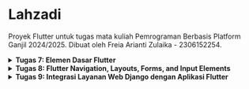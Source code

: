 # Lahzadi

Proyek Flutter untuk tugas mata kuliah Pemrograman Berbasis Platform Ganjil 2024/2025. Dibuat oleh Freia Arianti Zulaika - 2306152254.

<details>
<Summary><b>Tugas 7: Elemen Dasar Flutter</b></Summary>

## Jelaskan apa yang dimaksud dengan stateless widget dan stateful widget, dan jelaskan perbedaan dari keduanya.
_Stateless widget_ dan _stateful widget_ adalah dua jenis bentuk penggunaan _widget_ yang secara umum dapat dibedakan dari cara kerja tampilan suatu _widget_. Dari namanya sendiri, dapat diketahui bahwa _stateless widget_ merupakan _widget_ yang tidak memiliki _state_, sehingga tampilan dari suatu _widget_ tidak akan berubah (bersifat statis). Contoh dari _stateless widget_ seperti icon dan image. Sedangkan, _stateful widget_ memiliki _state_ yang dapat membuat terjadinya perubahan pada tampilan suatu _widget_ (bersifat dinamis). Contoh dari _stateful widget_ adalah InkWell dan Checkbox.

## Sebutkan widget apa saja yang kamu gunakan pada proyek ini dan jelaskan fungsinya.
Dalam proyek ini, saya menggunakan _stateless widget_. Beberapa _widget_ yang saya gunakan di proyek ini adalah:
* MyApp
_Widget_ ini berfungsi sebagai _root_ dari Lahzadi. _Widget_ ini menyimpan keseluruhan tema dan warna dari proyek ini. Selain itu, MyApp juga menyimpan _widget_ MyHomePage sebagai halaman utama yang akan dituju ketika mengakses proyek.
* MyHomePage
_Widget_ ini berfungsi sebagai halaman _home_ dari Lahzadi. _Widget_ ini menyimpan data-data apa saja yang akan ditampilkan serta mengatur letak dari _widget_ InfoCard dan ItemCard yang akan ditampilkan di halaman _home_.
* ItemCard
_Widget_ ini berfungsi dalam menampikan tombol-tombol yang bersifat interaktif. _Widget_ ini mengatur bentuk, tema, warna, dan aksi yang dapat dilakukan pada _cards_ sehingga dapat bertindak sebagai tombol.
* InfoCard
_Widget_ ini berfungsi dalam menampilkan data-data seperti name, npm, dan classname dalam bentuk _card_ yang sudah disimpan di _widget_ MyHomePage. _Widget_ ini juga berfungsi dalam mengatur bentuk, tema, dan warna yang akan ditampilkan.

## Apa fungsi dari setState()? Jelaskan variabel apa saja yang dapat terdampak dengan fungsi tersebut.
`setState()` merupakan fungsi di _stateful widget_ yang berfungsi untuk memberi tahu _framework_ bahwa _state_ internal yang ada di _widget_ tersebut telah berubah dan untuk mengubah tampilan UI pengguna, perlu dilakukan _rebuild_. Jika suatu _state_ berubah dan tidak memanggil fungsi `setState()`, maka tampilan UI pengguna tidak akan menunjukkan perubahannya. Variabel-variabel yang terdampak dari fungsi ini yaitu variabel yang berada di dalam objek _state_.

## Jelaskan perbedaan antara const dengan final!
* `final`: akan di-inisialisasi ketika _runtime_. Dalam Flutter, ketika kita memanggil `setState()` dan melakukan _rebuild_, maka variabel-variabel `final` yang ada di method _Build_ akan di-inisialisasi kembali. Ketika sudah di-inisialisasi, `final` bersifat _immutable_. `final` dapat digunakan ketika kita belum mengetahui apa nilai yang akan dikeluarkan saat _compile time_. Contohnya ketika kita ingin membuat variabel yang membutuhkan waktu saat _runtime_, maka datanya akan kerap berubah tiap kali dijalankan.
* `const`: akan di-inisialisasi ketika _compile time_ dan nilainya sudah tersedia saat _runtime_. `const` bersifat _immutable_ dan nilainya harus sudah diketahui ketika waktu _compile_. Contohnya ketika kita ingin membuat variabel yang berisi kalimat yang selalu sama tiap kali dijalankan.

## Jelaskan bagaimana cara kamu mengimplementasikan checklist-checklist di atas.
### Membuat sebuah program Flutter baru dengan tema E-Commerce yang sesuai dengan tugas-tugas sebelumnya.
1. Pertama, saya membuat direktori baru di lokal.
2. Di direktori tersebut, saya melakukan perintah berikut untuk memulai proyek flutter:
    ```
    flutter create lahzadi
    ```
3. Setelah membuat `lahzadi`, saya masuk ke dalam direktori tersebut dan melakukan `git init` untuk mulai menghubungkan dengan repositori di github. Kemudian saya menjalankan perintah `git remote add origin https://github.com/freiazulaika/lahzadi-mobile.git` untuk menghubungkan direktori lokal dengan repositori di github.

### Membuat tiga tombol sederhana dengan ikon dan teks untuk melihat daftar produk, menambahkan produk, dan logout
1. Saya membuat berkas `menu.dart` dan menambahkan _class_ `myHomePage`.
2. Di dalam _class_ `myHomePage`, saya menambahkan kode berikut:
```
final List<ItemHomepage> items = [
    ItemHomepage("Lihat Daftar Produk", Icons.inventory, Colors.green[300]!),
    ItemHomepage("Tambah Produk", Icons.add, Colors.teal[400]!),
    ItemHomepage("Logout", Icons.logout, Colors.cyan[400]!),
  ];
```
Kode tersebut menunjukkan list tombol (termasuk ikon dan teks) yang akan ditampilkan.
3. Kemudian, saya membuat _class_/_widget_ `ItemCard` yang berisi kode berikut:
```
class ItemCard extends StatelessWidget {
  final ItemHomepage item;
  const ItemCard(this.item, {super.key});

  @override
  Widget build(BuildContext context) {
    return Material(
      color: item.color,
      borderRadius: BorderRadius.circular(12),

      child: InkWell(
        onTap: () {
          ScaffoldMessenger.of(context)
            ..hideCurrentSnackBar()
            ..showSnackBar(SnackBar(
                content: Text("Kamu telah menekan tombol ${item.name}!")));
        },
        child: Container(
          padding: const EdgeInsets.all(8),
          child: Center(
            child: Column(
              mainAxisAlignment: MainAxisAlignment.center,
              children: [
                Icon(
                  item.icon,
                  color: Colors.white,
                  size: 30.0,
                ),
                const Padding(padding: EdgeInsets.all(3)),
                Text(
                  item.name,
                  textAlign: TextAlign.center,
                  style: const TextStyle(color: Colors.white),
                ),
              ],
            ),
          ),
        ),
      ),
    );
  }
}
```
Di dalam _class_ ini, me-_return_ `Material` sehingga bentuk yang dihasilkan akan menyerupai card/tombol. Untuk membuat tombol ini bersifat interaktif, saya menggunakan `InkWell` yang dapat mendeteksi masukkan dari pengguna seperti tap.

### Mengimplementasikan warna-warna yang berbeda untuk setiap tombol (Lihat Daftar Produk, Tambah Produk, dan Logout).
1. Di _class_ `ItemHomePage`, saya membuat atribut-atribut berikut:
```
class ItemHomepage {
  final String name;
  final IconData icon;
  final Color color;

  ItemHomepage(this.name, this.icon, this.color);
}
```
Color berfungsi untuk ketika saya membuat tombol, saya bisa langsung menentukan mau menggunakan warna apa.
2. Di kode berikut yang ada di `ItemCard`, saya menginisiasi tombol-tombol tersebut dengan warna yang berbeda:
```
final List<ItemHomepage> items = [
    ItemHomepage("Lihat Daftar Produk", Icons.inventory, Colors.green[300]!),
    ItemHomepage("Tambah Produk", Icons.add, Colors.teal[400]!),
    ItemHomepage("Logout", Icons.logout, Colors.cyan[400]!),
  ];
```

### Memunculkan Snackbar
1. Di _widget_ `ItemCard`, saya menambahkan kode berikut sehingga ketika pengguna tap tombolnya (onTap), maka akan keluar pesan Snackbar
```
onTap: () {
          ScaffoldMessenger.of(context)
            ..hideCurrentSnackBar()
            ..showSnackBar(SnackBar(
                content: Text("Kamu telah menekan tombol ${item.name}!")));
        },
```
</details>

<details>
<Summary><b>Tugas 8: Flutter Navigation, Layouts, Forms, and Input Elements</b></Summary>

## Apa kegunaan const di Flutter? Jelaskan apa keuntungan ketika menggunakan const pada kode Flutter. Kapan sebaiknya kita menggunakan const, dan kapan sebaiknya tidak digunakan?
`const` dalam Flutter sangat penting untuk digunakan karena dapat meningkatkan efisiensi dan performa aplikasi. `const` digunakan untuk nilai atau _widget_ yang bersifat tetap/konstan dan tidak akan berubah selama _runtime_. Sehingga, Flutter dapat membuat objek hanya sekali, disimpan di memori, dan kita dapat menggunakannya kembali tanpa perlu membuat ulang. Penggunaan ini dapat membuat kita dalam menghemat memori dan mempercepat proses _rendering_. Selain itu, `const` dapat membantu mempercepat waktu _build_, mengurangi penggunaan CPU, dan mampu menciptakan aplikasi yang lebih responsif. `const` juga memiliki sifat yang _immutable_, jadi dapat membuat kode lebih mudah diprediksi, stabil, dan lebih mudah di-debug. Karena memiliki sifat _immutable_, `const` tidak cocok untuk digunakan dalam _widget_ yang bersifat dinamis seperti input pengguna.

## Jelaskan dan bandingkan penggunaan Column dan Row pada Flutter. Berikan contoh implementasi dari masing-masing layout widget ini!
_Widget_ Column dan Row digunakan untuk menyusun _child widget_ dalam arah tertentu. Column menyusun _child_ secara vertikal dari atas ke bawah, sedangkan Row menyusun _child_ secara horizontal dari kiri ke kanan. Keduanya memiliki properti `mainAxisAlignment` untuk mengatur letak _child_ di sepanjang sumbu utama (vertikal untuk Column dan horizontal untuk Row) dan `crossAxisAlignment` untuk sumbu sebaliknya. Perbedaannya, Column lebih cocok untuk _layout_ seperti daftar yang berurutan ke bawah atau halaman yang membutuhkan _scrolling_, sedangkan Row lebih cocok untuk susunan horizontal seperti baris ikon atau tombol.
```
Column(
  crossAxisAlignment: CrossAxisAlignment.start,
  children: [
    Text('Nama: $_name'),
    Text('Jumlah: $_amount'),
    Text('Deskripsi: $_description'),
    Text('Harga: $_price'),
    Text('Ukuran: $_size'),
  ],
),

Row(
  mainAxisAlignment: MainAxisAlignment.spaceEvenly,
  children: [
    InfoCard(title: 'NPM', content: npm),
    InfoCard(title: 'Name', content: name),
    InfoCard(title: 'Class', content: className),
  ],
),
```

## Sebutkan apa saja elemen input yang kamu gunakan pada halaman form yang kamu buat pada tugas kali ini. Apakah terdapat elemen input Flutter lain yang tidak kamu gunakan pada tugas ini? Jelaskan!
Elemen input yang saya gunakan di halaman form yaitu `TextFormField` itu menerima semua input (nama, jumlah, deskripsi, harga, dan ukuran). Namun, terdapat elemen input lain seperti `Checkbox` untuk menerima input berupa boolean, `Radio` untuk menerima tepat satu input dari beberapa pilihan, `DropdownButtonFormField` untuk menerima input berupa pilihan dari daftar, dan `Slider` untuk menerima input nilai dalam sebuah rentang seperti ukuran.

## Bagaimana cara kamu mengatur tema (theme) dalam aplikasi Flutter agar aplikasi yang dibuat konsisten? Apakah kamu mengimplementasikan tema pada aplikasi yang kamu buat?
Di dalam aplikasi saya, saya menggunakan `ThemeData` yang ada di berkas `main.dart` di _widget_ `MaterialApp`. Di bagian ini, tema saya didefinisikan dengan `colorScheme` menggunakan `ColorScheme.fromSwatch` dan warna utama dari aplikasi saya adalah teal.

## Bagaimana cara kamu menangani navigasi dalam aplikasi dengan banyak halaman pada Flutter?
Navigasi diatur menggunakan `Navigator.push()`, `Navigator.pushReplacement()`, dan `Navigator.pop()`. `Navigator.push()` digunakan untuk menambahkan halaman ke _stack_ Navigator. Halaman akan ditambahkan di bagian paling atas dari stack dan halaman tersebut-lah yang akan ditampilkan ke pengguna. Halaman sebelumnya akan tetap ada di stack dan tetap dapat diakses oleh pengguna ketika pengguna memilih untuk kembali.

`Navigator.pushReplacement()`digunakan untuk menambahkan halaman ke stack Navigator namun sebelumnya menghapus halaman yang ada di paling atas dari stack. Misal kita memiliki stack berisi ['Page1', 'Page2', 'Page3'], ketika melakukan `Navigator.pushReplacement()` pada 'Page4', maka stack akan berisi ['Page1', 'Page2', 'Page4']. Setelah melakukan pushReplacement, halaman yang di-push akan ditampilkan ke pengguna. Jika pengguna berada di 'Page4' dan mau mengakses halaman sebelumnya, maka akan masuk ke 'Page2'

`Navigator.pop()` digunakan untuk menghapus halaman yang sedang kita tampilkan dari stack Navigator. Setelah melakukan pop, halaman akan pindah ke halaman yang ada di bawah halaman yang di-pop tadi.
</details>

<details>
<Summary><b>Tugas 9: Integrasi Layanan Web Django dengan Aplikasi Flutter</b></Summary>

## Jelaskan mengapa kita perlu membuat model untuk melakukan pengambilan ataupun pengiriman data JSON? Apakah akan terjadi error jika kita tidak membuat model terlebih dahulu?
Membuat model untuk melakukan pengambilan dan pengiriman data JSON perlu dilakukan karena model dapat menjadi struktur atau _blueprint_ dari data yang akan dikirim atau diterima, sehingga akan menjadi lebih aman dan dapat membantu dalam pengelolaan dan validasi data. Model dapat menentukan data dan tipe data yang diinginkan serta dapat mengonversi JSON menjadi objek Dart dan sebaliknya, sehingga datanya akan menjadi lebih mudah dipahami dan mudah dikelola. Jika kita tidak membuat model, maka kita akan mengakses data JSON melalui key, yang bisa terjadi _error_ jika terdapat perubahan struktur data atau terdapat data yang tidak sesuai tipe. Selain itu, pengelolaan data juga akan menjadi kurang terjamin. Hal ini dapat menyebabkan aplikasi crash atau tidak berfungsi dengan benar saat memproses respons dari server.

## Jelaskan fungsi dari library http yang sudah kamu implementasikan pada tugas ini
Library http digunakan untuk memudahkan Flutter dalam melakukan komunikasi dengan server melalui protokol HTTP. Dengan library http, Flutter dapat menerima dan mengirim data dari server menggunakan metode HTTP seperti POST, GET, PUT, PATCH, dan DELETE. http juga dapat melakukan pengelolaan header, body, dan respons HTTP dengan mudah, sehingga kita dapat mengambil maupun mengirimkan data JSON serta melakukan autentikasi dengan server. Di dalam tugas ini, library http digunakan untuk mengintegrasikan Flutter dengan Django, sehingga dapat melakukan _request_ ke server, mengirimkan input dari pengguna, serta dapat mengimplementasikan fitur login, register, dan logout di aplikasi Flutter.

## Jelaskan fungsi dari CookieRequest dan jelaskan mengapa instance CookieRequest perlu untuk dibagikan ke semua komponen di aplikasi Flutter.
`CookieRequest` adalah class yang digunakan untuk menangani _request_ HTTP yang memiliki kemampuan untuk mengelola cookie secara otomatis, contohnya seperti menyimpan session ID dan menyertakannya di setiap _request_ berikutnya. Fungsi dari cookie ini dapat menjaga agar sesi pengguna tetap aktif, melakukan autentikasi, dan mengelola data yang bergantung pada sesi, misalnya mengenai informasi login. Instance `CookieRequest` perlu untuk dibagikan ke semua komponen di aplikasi Flutter karena `CookieRequest` dapat memastikan konsistensi dalam pengelolaan sesi. Dengan satu instance yang sama, semua bagian/fitur yang ada di aplikasi dapat merujuk dan berbagi dari data cookie yang tersimpan. Sehingga, _user_ tidak perlu melakukan login ulang atau kehilangan status sesi saat mengakses fitur-fitur lainnya.

## Jelaskan mekanisme pengiriman data mulai dari input hingga dapat ditampilkan pada Flutter.
Mekanisme pengiriman data dari input hingga bisa ditampilkan di Flutter:
1. User mengisi data melalui widget input yaitu TextField yang ada di aplikasi.
2. Selanjutnya, aplikasi akan memvalidasi agar format dan tipe datanya sesuai. Contoh memastikan bahwa `Harga` berisi angka > 0 dan buka berupa huruf. 
3. Setelah data yang dimasukkan sudah divalidasi, data tersebut akan diteruskan ke server menggunakan HTTP _request_ (biasanya POST atau PUT) dan menggunakan `CookieRequest` untuk menyertakan session ID.
4. Setelah data dikirim ke server, server Django akan menerima data dan memproses (misal ditambah ke database) dan mengirimkan respons dalam bentuk JSON.
5. Respons JSON ini akan diteruskan dan diterima oleh aplikasi Flutter. Respons JSON akan dikonversi menjadi Dart menggunakan method fromJson yang ada di file `product_entry.dart` dan `list_productentry.dart`
6. Data yang sudah dikonversi kemudian diproses untuk ditampilkan di UI aplikasi Flutter menggunakan widget ListView, Text, dan widget lainnya.

## Jelaskan mekanisme autentikasi dari login, register, hingga logout. Mulai dari input data akun pada Flutter ke Django hingga selesainya proses autentikasi oleh Django dan tampilnya menu pada Flutter.
Mekanisme autentikasi login, register, dan logout:
a) _Register_
1. User mengisi data mengenai _username_, _password_, dan konfirmasi _password_ di dalam aplikasi Flutter.
2. Data dikirimkan ke server Django menggunakan _request_ HTTP POST.
3. Di Django, data divalidasi (seperti memastikan _username_ belum terdaftar dan _password_ yang dimasukkan sudah cocok).
4. Setelah di validasi, Django akan membuat akun pengguna dan menyimpannya di database. Kemudian, Django akan mengembalikan respons sukses.
```
  final response = await request.postJson(
    "http://127.0.0.1:8000/auth/register/",
    jsonEncode({
      "username": username,
      "password1": password1,
      "password2": password2,
    }));
if (context.mounted) {
  if (response['status'] == 'success') {
    ScaffoldMessenger.of(context).showSnackBar(
      const SnackBar(
        content: Text('Successfully registered!'),
      ),
    );
    Navigator.pushReplacement(
      context,
      MaterialPageRoute(
          builder: (context) => const LoginPage()),
    );
  } 
}
```

b) Login
1. Di form login aplikasi Flutter, _user_ memasukkan data _username_ dan _password_ yang sudah didaftarkan melalui proses _register_.
2. Data dikirimkan ke server Django menggunakan _request_ HTTP POST.
3. Server akan memvalidasi data dan mencari data di dalam _database_. Jika data ditemukan dan login berhasil, Django akan mengembalikan respons berupa cookie untuk menjaga autentikasi program.
```
final response = await request
    .login("http://127.0.0.1:8000/auth/login/", {
  'username': username,
  'password': password,
});

if (request.loggedIn) {
  String message = response['message'];
  String uname = response['username'];
  if (context.mounted) {
    Navigator.pushReplacement(
      context,
      MaterialPageRoute(
          builder: (context) => MyHomePage()),
    );
    ScaffoldMessenger.of(context)
      ..hideCurrentSnackBar()
      ..showSnackBar(
        SnackBar(
            content:
                Text("$message Selamat datang, $uname.")),
      );
  }
}
```
Pada implementasi kode saya, jika proses login sudah berhasil, maka aplikasi Flutter akan menunjukkan halaman MyHomePage dan akan muncul SnackBar berupa pasan "Selamat datang, {username}."

c) Logout
1. _User_ klik tombol logout.
2. Flutter mengirimkan HTTP request ke endpoint Django untuk menghapus _session_.
3. Django memproses logout dengan menghapus cookie session atau token yang digunakan untuk autentikasi.
4. Django mengembalikan respons sukses.
```
else if (item.name == "Logout") {
final response =
    await request.logout("http://127.0.0.1:8000/auth/logout/");
String message = response["message"];
if (context.mounted) {
  if (response['status']) {
    String uname = response["username"];
    ScaffoldMessenger.of(context).showSnackBar(SnackBar(
      content: Text("$message Sampai jumpa, $uname."),
    ));
    Navigator.pushReplacement(
      context,
      MaterialPageRoute(builder: (context) => const LoginPage()),
    );
  } else {
    ScaffoldMessenger.of(context).showSnackBar(
      SnackBar(
        content: Text(message),
      ),
    );
  }
}
}
```

## Jelaskan bagaimana cara kamu mengimplementasikan checklist di atas secara step-by-step! (bukan hanya sekadar mengikuti tutorial).
### Memastikan deployment proyek tugas Django kamu telah berjalan dengan baik.
Deployment sudah dilakukan melalui PWS dan dapat diakses melalui [link berikut](http://freia-arianti-lahzadi.pbp.cs.ui.ac.id/).

### Mengintegrasikan sistem autentikasi Django dengan proyek tugas Flutter.
1. Di Django, saya membuat Django _app_ baru bernama `authentication`.

2. Saya menambahkan `django-cors-headers` di `requirements.txt` dan melakukan instalasi library menggunakan perintah `pip install django-cors-headers`

3. Di dalam berkas `settings.py` yang ada di _main project_, saya menambahkan `authentication` dan `corsheaders` di bagian `INSTALLED_APPS` serta menambahkan `corsheaders.middleware.CorsMiddleware` di `MIDDLEWARE`. Selain itu, saya juga menambahkan kode-kode berikut:
```
CORS_ALLOW_ALL_ORIGINS = True
CORS_ALLOW_CREDENTIALS = True
CSRF_COOKIE_SECURE = True
SESSION_COOKIE_SECURE = True
CSRF_COOKIE_SAMESITE = 'None'
SESSION_COOKIE_SAMESITE = 'None'
```

4. Di aplikasi `authentication`, saya membuat berkas `views.py` dan `urls.py` yang selanjutnya akan digunakan untuk proses registrasi, login, dan logout.

5. Saya menambahkan path berikut di lahzadi/urls.py:
```
path('auth/', include('authentication.urls')),
```

### Membuat halaman login pada proyek tugas Flutter.
1. Saya membuat halaman login bernama `login.dart` di lib/screens/ yang ada di aplikasi Flutter yang berisi kode untuk menampilkan halaman login:
```
import 'package:lahzadi/screens/menu.dart';
import 'package:flutter/material.dart';
import 'package:lahzadi/screens/register.dart';
import 'package:pbp_django_auth/pbp_django_auth.dart';
import 'package:provider/provider.dart';

void main() {
  runApp(const LoginApp());
}

class LoginApp extends StatelessWidget {
  const LoginApp({super.key});

  @override
  Widget build(BuildContext context) {
    return MaterialApp(
      title: 'Login',
      theme: ThemeData(
        useMaterial3: true,
        colorScheme: ColorScheme.fromSwatch(
          primarySwatch: Colors.teal,
        ).copyWith(secondary: Colors.teal[400]),
      ),
      home: const LoginPage(),
    );
  }
}

class LoginPage extends StatefulWidget {
  const LoginPage({super.key});

  @override
  State<LoginPage> createState() => _LoginPageState();
}

class _LoginPageState extends State<LoginPage> {
  final TextEditingController _usernameController = TextEditingController();
  final TextEditingController _passwordController = TextEditingController();

  @override
  Widget build(BuildContext context) {
    final request = context.watch<CookieRequest>();

    return Scaffold(
      appBar: AppBar(
        title: const Text('Login'),
      ),
      body: Center(
        child: SingleChildScrollView(
          padding: const EdgeInsets.all(16.0),
          child: Card(
            elevation: 8,
            shape: RoundedRectangleBorder(
              borderRadius: BorderRadius.circular(12.0),
            ),
            child: Padding(
              padding: const EdgeInsets.all(20.0),
              child: Column(
                mainAxisSize: MainAxisSize.min,
                children: [
                  const Text(
                    'Login',
                    style: TextStyle(
                      fontSize: 24.0,
                      fontWeight: FontWeight.bold,
                    ),
                  ),
                  const SizedBox(height: 30.0),
                  TextField(
                    controller: _usernameController,
                    decoration: const InputDecoration(
                      labelText: 'Username',
                      hintText: 'Enter your username',
                      border: OutlineInputBorder(
                        borderRadius: BorderRadius.all(Radius.circular(12.0)),
                      ),
                      contentPadding:
                          EdgeInsets.symmetric(horizontal: 12.0, vertical: 8.0),
                    ),
                  ),
                  const SizedBox(height: 12.0),
                  TextField(
                    controller: _passwordController,
                    decoration: const InputDecoration(
                      labelText: 'Password',
                      hintText: 'Enter your password',
                      border: OutlineInputBorder(
                        borderRadius: BorderRadius.all(Radius.circular(12.0)),
                      ),
                      contentPadding:
                          EdgeInsets.symmetric(horizontal: 12.0, vertical: 8.0),
                    ),
                    obscureText: true,
                  ),
                  const SizedBox(height: 24.0),
                  ElevatedButton(
                    onPressed: () async {
                      String username = _usernameController.text;
                      String password = _passwordController.text;

                      // Cek kredensial
                      final response = await request
                          .login("http://127.0.0.1:8000/auth/login/", {
                        'username': username,
                        'password': password,
                      });

                      if (request.loggedIn) {
                        String message = response['message'];
                        String uname = response['username'];
                        if (context.mounted) {
                          Navigator.pushReplacement(
                            context,
                            MaterialPageRoute(
                                builder: (context) => MyHomePage()),
                          );
                          ScaffoldMessenger.of(context)
                            ..hideCurrentSnackBar()
                            ..showSnackBar(
                              SnackBar(
                                  content:
                                      Text("$message Selamat datang, $uname.")),
                            );
                        }
                      } else {
                        if (context.mounted) {
                          showDialog(
                            context: context,
                            builder: (context) => AlertDialog(
                              title: const Text('Login Gagal'),
                              content: Text(response['message']),
                              actions: [
                                TextButton(
                                  child: const Text('OK'),
                                  onPressed: () {
                                    Navigator.pop(context);
                                  },
                                ),
                              ],
                            ),
                          );
                        }
                      }
                    },
                    style: ElevatedButton.styleFrom(
                      foregroundColor: Colors.white,
                      minimumSize: Size(double.infinity, 50),
                      backgroundColor: Theme.of(context).colorScheme.primary,
                      padding: const EdgeInsets.symmetric(vertical: 16.0),
                    ),
                    child: const Text('Login'),
                  ),
                  const SizedBox(height: 36.0),
                  GestureDetector(
                    onTap: () {
                      Navigator.push(
                        context,
                        MaterialPageRoute(
                            builder: (context) => const RegisterPage()),
                      );
                    },
                    child: Text(
                      'Belum memiliki akun? Daftar di sini!',
                      style: TextStyle(
                        color: Theme.of(context).colorScheme.primary,
                        fontSize: 16.0,
                      ),
                    ),
                  ),
                ],
              ),
            ),
          ),
        ),
      ),
    );
  }
}
```

2. Kemudian, di berkas `main.dart`, saya membuat agar proses ketika pertama kali mengakses aplikasi Flutter Lahzadi selalu muncul halaman login dengan mengubah `home: MyHomePage()` yang ada di `MaterialApp(...)` menjadi `home: const LoginPage()`.

3. Saya menambahkan view di Django untuk halaman login di `views.py` yang ada di `authentication` dengan kode berikut:
```
from django.contrib.auth import authenticate, login as auth_login
from django.http import JsonResponse
from django.views.decorators.csrf import csrf_exempt

@csrf_exempt
def login(request):
    username = request.POST['username']
    password = request.POST['password']
    user = authenticate(username=username, password=password)
    if user is not None:
        if user.is_active:
            auth_login(request, user)
            return JsonResponse({
                "username": user.username,
                "status": True,
                "message": "You have successfully logged in!"
            }, status=200)
        else:
            return JsonResponse({
                "status": False,
                "message": "Login failed: Account is deactivated."
            }, status=401)

    else:
        return JsonResponse({
            "status": False,
            "message": "Login failed: check your username and/or password."
        }, status=401)
```

4. Di `authentication`/`urls.py`, saya menambahkan path untuk login:
```
path('login/', login, name='login'),
```

### Mengimplementasikan fitur registrasi akun pada proyek tugas Flutter.
1. Saya membuat halaman login bernama `register.dart` di lib/screens/ yang ada di aplikasi Flutter yang berisi kode untuk menampilkan halaman login:
```
import 'dart:convert';
import 'package:flutter/material.dart';
import 'package:lahzadi/screens/login.dart';
import 'package:pbp_django_auth/pbp_django_auth.dart';
import 'package:provider/provider.dart';

class RegisterPage extends StatefulWidget {
  const RegisterPage({super.key});

  @override
  State<RegisterPage> createState() => _RegisterPageState();
}

class _RegisterPageState extends State<RegisterPage> {
  final _usernameController = TextEditingController();
  final _passwordController = TextEditingController();
  final _confirmPasswordController = TextEditingController();

  @override
  Widget build(BuildContext context) {
    final request = context.watch<CookieRequest>();
    return Scaffold(
      appBar: AppBar(
        title: const Text('Register'),
        leading: IconButton(
          icon: const Icon(Icons.arrow_back),
          onPressed: () {
            Navigator.pop(context);
          },
        ),
      ),
      body: Center(
        child: SingleChildScrollView(
          padding: const EdgeInsets.all(16.0),
          child: Card(
            elevation: 8,
            shape: RoundedRectangleBorder(
              borderRadius: BorderRadius.circular(12.0),
            ),
            child: Padding(
              padding: const EdgeInsets.all(20.0),
              child: Column(
                mainAxisSize: MainAxisSize.min,
                children: <Widget>[
                  const Text(
                    'Register',
                    style: TextStyle(
                      fontSize: 24.0,
                      fontWeight: FontWeight.bold,
                    ),
                  ),
                  const SizedBox(height: 30.0),
                  TextFormField(
                    controller: _usernameController,
                    decoration: const InputDecoration(
                      labelText: 'Username',
                      hintText: 'Enter your username',
                      border: OutlineInputBorder(
                        borderRadius: BorderRadius.all(Radius.circular(12.0)),
                      ),
                      contentPadding:
                          EdgeInsets.symmetric(horizontal: 12.0, vertical: 8.0),
                    ),
                    validator: (value) {
                      if (value == null || value.isEmpty) {
                        return 'Please enter your username';
                      }
                      return null;
                    },
                  ),
                  const SizedBox(height: 12.0),
                  TextFormField(
                    controller: _passwordController,
                    decoration: const InputDecoration(
                      labelText: 'Password',
                      hintText: 'Enter your password',
                      border: OutlineInputBorder(
                        borderRadius: BorderRadius.all(Radius.circular(12.0)),
                      ),
                      contentPadding:
                          EdgeInsets.symmetric(horizontal: 12.0, vertical: 8.0),
                    ),
                    obscureText: true,
                    validator: (value) {
                      if (value == null || value.isEmpty) {
                        return 'Please enter your password';
                      }
                      return null;
                    },
                  ),
                  const SizedBox(height: 12.0),
                  TextFormField(
                    controller: _confirmPasswordController,
                    decoration: const InputDecoration(
                      labelText: 'Confirm Password',
                      hintText: 'Confirm your password',
                      border: OutlineInputBorder(
                        borderRadius: BorderRadius.all(Radius.circular(12.0)),
                      ),
                      contentPadding:
                          EdgeInsets.symmetric(horizontal: 12.0, vertical: 8.0),
                    ),
                    obscureText: true,
                    validator: (value) {
                      if (value == null || value.isEmpty) {
                        return 'Please confirm your password';
                      }
                      return null;
                    },
                  ),
                  const SizedBox(height: 24.0),
                  ElevatedButton(
                    onPressed: () async {
                      String username = _usernameController.text;
                      String password1 = _passwordController.text;
                      String password2 = _confirmPasswordController.text;

                      // Cek kredensial
                      final response = await request.postJson(
                          "http://127.0.0.1:8000/auth/register/",
                          jsonEncode({
                            "username": username,
                            "password1": password1,
                            "password2": password2,
                          }));
                      if (context.mounted) {
                        if (response['status'] == 'success') {
                          ScaffoldMessenger.of(context).showSnackBar(
                            const SnackBar(
                              content: Text('Successfully registered!'),
                            ),
                          );
                          Navigator.pushReplacement(
                            context,
                            MaterialPageRoute(
                                builder: (context) => const LoginPage()),
                          );
                        } else {
                          ScaffoldMessenger.of(context).showSnackBar(
                            const SnackBar(
                              content: Text('Failed to register!'),
                            ),
                          );
                        }
                      }
                    },
                    style: ElevatedButton.styleFrom(
                      foregroundColor: Colors.white,
                      minimumSize: Size(double.infinity, 50),
                      backgroundColor: Theme.of(context).colorScheme.primary,
                      padding: const EdgeInsets.symmetric(vertical: 16.0),
                    ),
                    child: const Text('Register'),
                  ),
                ],
              ),
            ),
          ),
        ),
      ),
    );
  }
}
```

2. Saya menambahkan view di Django untuk halaman login di `views.py` yang ada di `authentication` dengan kode berikut:
```
from django.contrib.auth.models import User

@csrf_exempt
def register(request):
    if request.method == 'POST':
        data = json.loads(request.body)
        username = data['username']
        password1 = data['password1']
        password2 = data['password2']

        if password1 != password2:
            return JsonResponse({
                "status": False,
                "message": "Passwords do not match."
            }, status=400)
        
        if User.objects.filter(username=username).exists():
            return JsonResponse({
                "status": False,
                "message": "Username already exists."
            }, status=400)
        
        user = User.objects.create_user(username=username, password=password1)
        user.save()
        
        return JsonResponse({
            "username": user.username,
            "status": 'success',
            "message": "User created successfully!"
        }, status=200)
    
    else:
        return JsonResponse({
            "status": False,
            "message": "Invalid request method."
        }, status=400)
```

3. Di `authentication`/`urls.py`, saya menambahkan path untuk register:
```
path('register/', register, name='register'),
```

### Membuat model kustom sesuai dengan proyek aplikasi Django.
1. Dari data _endpoint_ JSON yang sudah didapatkan melalui Django, saya menggunakan Quicktype untuk mendapatkan model yang sesuai dengan data-data yang sudah dimiliki sebelumnya.
```
import 'dart:convert';

List<ProductEntry> productEntryFromJson(String str) => List<ProductEntry>.from(
    json.decode(str).map((x) => ProductEntry.fromJson(x)));

String productEntryToJson(List<ProductEntry> data) =>
    json.encode(List<dynamic>.from(data.map((x) => x.toJson())));

class ProductEntry {
  String model;
  String pk;
  Fields fields;

  ProductEntry({
    required this.model,
    required this.pk,
    required this.fields,
  });

  factory ProductEntry.fromJson(Map<String, dynamic> json) => ProductEntry(
        model: json["model"],
        pk: json["pk"],
        fields: Fields.fromJson(json["fields"]),
      );

  Map<String, dynamic> toJson() => {
        "model": model,
        "pk": pk,
        "fields": fields.toJson(),
      };
}

class Fields {
  String name;
  int price;
  String description;
  int stock;
  int size;
  int user;

  Fields({
    required this.name,
    required this.price,
    required this.description,
    required this.stock,
    required this.size,
    required this.user,
  });

  factory Fields.fromJson(Map<String, dynamic> json) => Fields(
        name: json["name"],
        price: json["price"],
        description: json["description"],
        stock: json["stock"],
        size: json["size"],
        user: json["user"],
      );

  Map<String, dynamic> toJson() => {
        "name": name,
        "price": price,
        "description": description,
        "stock": stock,
        "size": size,
        "user": user,
      };
}
```

### Membuat halaman yang berisi daftar semua item yang terdapat pada endpoint JSON di Django yang telah kamu deploy.
#### Tampilkan name, price, dan description dari masing-masing item pada halaman ini.
1. Saya membuat _file_ berama `list_productentry.dart` yang berisi kode untuk menampilkan halaman berisi semua produk yang dimiliki seorang pengguna. Data yang ditampilkan berupa name, price, dan description, serta terdapat tombol untuk membuka halaman berisi data produk yang lebih lengkap.
```
import 'package:flutter/material.dart';
import 'package:lahzadi/models/product_entry.dart';
import 'package:lahzadi/widgets/left_drawer.dart';
import 'package:lahzadi/screens/detail_product.dart';
import 'package:pbp_django_auth/pbp_django_auth.dart';
import 'package:provider/provider.dart';

class ProductEntryPage extends StatefulWidget {
  const ProductEntryPage({super.key});

  @override
  State<ProductEntryPage> createState() => _ProductEntryPage();
}

class _ProductEntryPage extends State<ProductEntryPage> {
  Future<List<ProductEntry>> fetchProduct(CookieRequest request) async {
    final response = await request.get('http://127.0.0.1:8000/json/');

    var data = response;

    List<ProductEntry> listProduct = [];
    for (var d in data) {
      if (d != null) {
        listProduct.add(ProductEntry.fromJson(d));
      }
    }
    return listProduct;
  }

  @override
  Widget build(BuildContext context) {
    final request = context.watch<CookieRequest>();
    return Scaffold(
      appBar: AppBar(
        title: const Text('Product Entry List'),
      ),
      drawer: const LeftDrawer(),
      body: FutureBuilder(
        future: fetchProduct(request),
        builder: (context, AsyncSnapshot snapshot) {
          if (snapshot.data == null) {
            return const Center(child: CircularProgressIndicator());
          } else {
            if (!snapshot.hasData) {
              return const Column(
                children: [
                  Text(
                    'Belum ada data produk pada Lahzadi.',
                    style: TextStyle(fontSize: 20, color: Color(0xff59A5D8)),
                  ),
                  SizedBox(height: 8),
                ],
              );
            } else {
              return ListView.builder(
                itemCount: snapshot.data!.length,
                itemBuilder: (_, index) => Container(
                  margin:
                      const EdgeInsets.symmetric(horizontal: 16, vertical: 12),
                  padding: const EdgeInsets.all(20.0),
                  decoration: BoxDecoration(
                    color: Colors.white,
                    borderRadius: BorderRadius.circular(10.0),
                    boxShadow: [
                      BoxShadow(
                        color: Colors.black.withOpacity(0.1),
                        blurRadius: 4.0,
                      ),
                    ],
                  ),
                  child: Column(
                    crossAxisAlignment: CrossAxisAlignment.start,
                    children: [
                      // Menampilkan nama produk
                      Text(
                        "${snapshot.data![index].fields.name}",
                        style: const TextStyle(
                          fontSize: 18.0,
                          fontWeight: FontWeight.bold,
                        ),
                      ),
                      const SizedBox(height: 10),
                      // Menampilkan harga produk
                      Text(
                        "Harga Produk: ${snapshot.data![index].fields.price}",
                        style: const TextStyle(fontSize: 16.0),
                      ),
                      const SizedBox(height: 10),
                      // Menampilkan deskripsi produk
                      Text(
                        "Harga Produk: ${snapshot.data![index].fields.description}",
                        style: const TextStyle(fontSize: 16.0),
                      ),
                      const SizedBox(height: 10),
                      // Tombol untuk navigasi ke halaman detail
                      ElevatedButton(
                        onPressed: () {
                          Navigator.push(
                            context,
                            MaterialPageRoute(
                              builder: (context) => ProductDetailPage(
                                product: snapshot.data![index],
                              ),
                            ),
                          );
                        },
                        child: const Text('Lihat Detail Produk'),
                      ),
                    ],
                  ),
                ),
              );
            }
          }
        },
      ),
    );
  }
}
```

### Membuat halaman detail untuk setiap item yang terdapat pada halaman daftar Item.
Saya membuat berkas bernama `detail_product.dart` yang berisi data lengkap dari suatu produk, mencakup nama, deskripsi, harga, stok, dan ukuran.

#### Halaman ini dapat diakses dengan menekan salah satu item pada halaman daftar Item.
Di berkas `list_productentry.dart`-yang berisi semua daftar item-, saya membuat tombol dengan tulisan 'Lihat Detail Produk' yang jika ditekan akan menuju berkas `detail_product.dart`.
```
ElevatedButton(
  onPressed: () {
    Navigator.push(
      context,
      MaterialPageRoute(
        builder: (context) => ProductDetailPage(
          product: snapshot.data![index],
        ),
      ),
    );
  },
  child: const Text('Lihat Detail Produk'),
),
```

#### Tampilkan seluruh atribut pada model item kamu pada halaman ini.
Di dalam berkas `detail_product.dart`, saya menambahkan semua informasi lengkap yang akan ditampilkan:
```
import 'package:flutter/material.dart';
import 'package:lahzadi/models/product_entry.dart';

class ProductDetailPage extends StatelessWidget {
  final ProductEntry product;

  const ProductDetailPage({super.key, required this.product});

  @override
  Widget build(BuildContext context) {
    return Scaffold(
      appBar: AppBar(
        title: Text(product.fields.name),
      ),
      body: Padding(
        padding: const EdgeInsets.all(16.0),
        child: Column(
          crossAxisAlignment: CrossAxisAlignment.start,
          children: [
            Text(
              product.fields.name,
              style: const TextStyle(
                fontSize: 24.0,
                fontWeight: FontWeight.bold,
              ),
            ),
            const SizedBox(height: 10),
            Text(
              "Harga Produk: ${product.fields.price}",
              style: const TextStyle(fontSize: 18.0),
            ),
            const SizedBox(height: 10),
            Text(
              "Jumlah Produk: ${product.fields.stock}",
              style: const TextStyle(fontSize: 18.0),
            ),
            const SizedBox(height: 10),
            Text(
              "Deskripsi Produk: ${product.fields.description}",
              style: const TextStyle(fontSize: 18.0),
            ),
            const SizedBox(height: 10),
            Text(
              "Ukuran Produk: ${product.fields.size}",
              style: const TextStyle(fontSize: 18.0),
            ),
          ],
        ),
      ),
    );
  }
}
```

#### Tambahkan tombol untuk kembali ke halaman daftar item.
Karena sebelumnya saya menggunakan perintah `Navigator.push()` di halaman daftar Item dan di halaman detail produk menggunakan AppBar, maka terdapat tombol kembali(<) otomatis yang sudah terdapat di AppBar.

### Melakukan filter pada halaman daftar item dengan hanya menampilkan item yang terasosiasi dengan pengguna yang login.
Item yang ditampilkan hanya item yang terasosiasikan dengan pengguna yang login dapat diakses dengan menggunakan `CookieRequest` saat akan melakukan `request.get()`. Sehingga, produk yang diambil dari database hanya produk yang sesuai dengan sesi yang dimiliki oleh pengguna.
```
Future<List<ProductEntry>> fetchProduct(CookieRequest request) async {
  final response = await request.get('http://127.0.0.1:8000/json/');
}
```

</details>